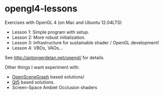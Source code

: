opengl4-lessons
===============

Exercises with OpenGL 4 (on Mac and Ubuntu 12.04LTS)

* Lesson 1: Simple program with setup.
* Lesson 2: More robust initialization.
* Lesson 3: Infrastructure for sustainable shader / OpenGL development! 
* Lesson 4: VBOs, VAOs...

See http://antongerdelan.net/opengl/ for details.

Other things I want experiment with:

* [OpenSceneGraph](http://www.openscenegraph.org/) based solutions/
* [Qt5](http://qt-project.org/wiki/Qt_5.0) based solutions.
* Screen-Space Ambiet Occlusion shaders


